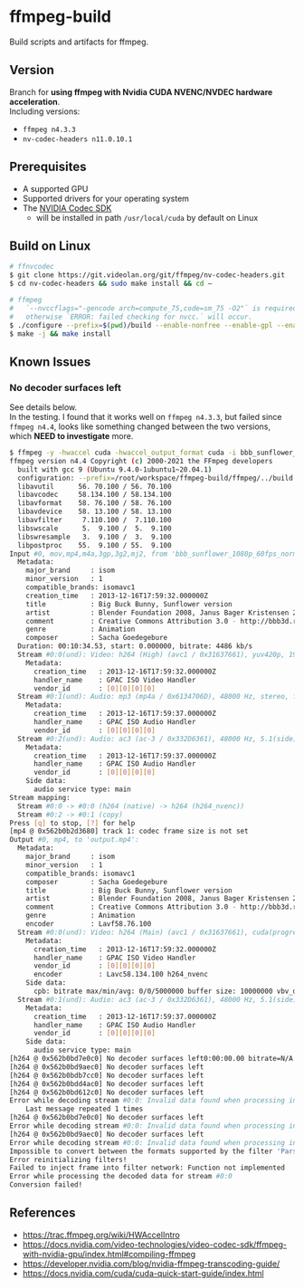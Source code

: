 # ffmpeg-build
Build scripts and artifacts for ffmpeg. 

## Version
Branch for **using ffmpeg with Nvidia CUDA NVENC/NVDEC hardware acceleration**.     
Including versions:     
- `ffmpeg n4.3.3`    
- `nv-codec-headers n11.0.10.1`    

## Prerequisites    
- A ​supported GPU    
- Supported drivers for your operating system
- The [NVIDIA Codec SDK](https://docs.nvidia.com/cuda/cuda-quick-start-guide/index.html)    
  - will be installed in path `/usr/local/cuda` by default on Linux

## Build on Linux   

```bash
# ffnvcodec
$ git clone https://git.videolan.org/git/ffmpeg/nv-codec-headers.git
$ cd nv-codec-headers && sudo make install && cd –

# ffmpeg
#   `--nvccflags="-gencode arch=compute_75,code=sm_75 -O2"` is required for ffmpeg version before n5.0, 
#   otherwise `ERROR: failed checking for nvcc.` will occur.
$ ./configure --prefix=$(pwd)/build --enable-nonfree --enable-gpl --enable-static --disable-shared --enable-cuda-nvcc --enable-nvenc --enable-nvdec --enable-libnpp --extra-cflags=-I/usr/local/cuda/include --extra-ldflags=-L/usr/local/cuda/lib64 --nvccflags="-gencode arch=compute_75,code=sm_75 -O2"
$ make -j && make install
```

## Known Issues
### No decoder surfaces left
See details below.     
In the testing. I found that it works well on `ffmpeg n4.3.3`, but failed since `ffmpeg n4.4`, looks like something changed between the two versions, which **NEED to investigate** more.     
```bash
$ ffmpeg -y -hwaccel cuda -hwaccel_output_format cuda -i bbb_sunflower_1080p_60fps_normal.mp4 -c:a copy -c:v h264_nvenc -b:v 5M output.mp4
ffmpeg version n4.4 Copyright (c) 2000-2021 the FFmpeg developers
  built with gcc 9 (Ubuntu 9.4.0-1ubuntu1~20.04.1)
  configuration: --prefix=/root/workspace/ffmpeg-build/ffmpeg/../build --enable-nonfree --enable-gpl --enable-static --disable-shared --enable-cuda-nvcc --enable-nvenc --enable-nvdec --enable-libnpp --extra-cflags=-I/usr/local/cuda/include --extra-ldflags=-L/usr/local/cuda/lib64 --nvccflags='-gencode arch=compute_75,code=sm_75 -O2'
  libavutil      56. 70.100 / 56. 70.100
  libavcodec     58.134.100 / 58.134.100
  libavformat    58. 76.100 / 58. 76.100
  libavdevice    58. 13.100 / 58. 13.100
  libavfilter     7.110.100 /  7.110.100
  libswscale      5.  9.100 /  5.  9.100
  libswresample   3.  9.100 /  3.  9.100
  libpostproc    55.  9.100 / 55.  9.100
Input #0, mov,mp4,m4a,3gp,3g2,mj2, from 'bbb_sunflower_1080p_60fps_normal.mp4':
  Metadata:
    major_brand     : isom
    minor_version   : 1
    compatible_brands: isomavc1
    creation_time   : 2013-12-16T17:59:32.000000Z
    title           : Big Buck Bunny, Sunflower version
    artist          : Blender Foundation 2008, Janus Bager Kristensen 2013
    comment         : Creative Commons Attribution 3.0 - http://bbb3d.renderfarming.net
    genre           : Animation
    composer        : Sacha Goedegebure
  Duration: 00:10:34.53, start: 0.000000, bitrate: 4486 kb/s
  Stream #0:0(und): Video: h264 (High) (avc1 / 0x31637661), yuv420p, 1920x1080 [SAR 1:1 DAR 16:9], 4001 kb/s, 60 fps, 60 tbr, 60k tbn, 120 tbc (default)
    Metadata:
      creation_time   : 2013-12-16T17:59:32.000000Z
      handler_name    : GPAC ISO Video Handler
      vendor_id       : [0][0][0][0]
  Stream #0:1(und): Audio: mp3 (mp4a / 0x6134706D), 48000 Hz, stereo, fltp, 160 kb/s (default)
    Metadata:
      creation_time   : 2013-12-16T17:59:37.000000Z
      handler_name    : GPAC ISO Audio Handler
      vendor_id       : [0][0][0][0]
  Stream #0:2(und): Audio: ac3 (ac-3 / 0x332D6361), 48000 Hz, 5.1(side), fltp, 320 kb/s (default)
    Metadata:
      creation_time   : 2013-12-16T17:59:37.000000Z
      handler_name    : GPAC ISO Audio Handler
      vendor_id       : [0][0][0][0]
    Side data:
      audio service type: main
Stream mapping:
  Stream #0:0 -> #0:0 (h264 (native) -> h264 (h264_nvenc))
  Stream #0:2 -> #0:1 (copy)
Press [q] to stop, [?] for help
[mp4 @ 0x562b0b2d3680] track 1: codec frame size is not set
Output #0, mp4, to 'output.mp4':
  Metadata:
    major_brand     : isom
    minor_version   : 1
    compatible_brands: isomavc1
    composer        : Sacha Goedegebure
    title           : Big Buck Bunny, Sunflower version
    artist          : Blender Foundation 2008, Janus Bager Kristensen 2013
    comment         : Creative Commons Attribution 3.0 - http://bbb3d.renderfarming.net
    genre           : Animation
    encoder         : Lavf58.76.100
  Stream #0:0(und): Video: h264 (Main) (avc1 / 0x31637661), cuda(progressive), 1920x1080 [SAR 1:1 DAR 16:9], q=2-31, 5000 kb/s, 60 fps, 15360 tbn (default)
    Metadata:
      creation_time   : 2013-12-16T17:59:32.000000Z
      handler_name    : GPAC ISO Video Handler
      vendor_id       : [0][0][0][0]
      encoder         : Lavc58.134.100 h264_nvenc
    Side data:
      cpb: bitrate max/min/avg: 0/0/5000000 buffer size: 10000000 vbv_delay: N/A
  Stream #0:1(und): Audio: ac3 (ac-3 / 0x332D6361), 48000 Hz, 5.1(side), fltp, 320 kb/s (default)
    Metadata:
      creation_time   : 2013-12-16T17:59:37.000000Z
      handler_name    : GPAC ISO Audio Handler
      vendor_id       : [0][0][0][0]
    Side data:
      audio service type: main
[h264 @ 0x562b0bd7e0c0] No decoder surfaces left0:00:00.00 bitrate=N/A dup=2 drop=0 speed=   0x
[h264 @ 0x562b0bd9aec0] No decoder surfaces left
[h264 @ 0x562b0bdb7cc0] No decoder surfaces left
[h264 @ 0x562b0bdd4ac0] No decoder surfaces left
[h264 @ 0x562b0bd612c0] No decoder surfaces left
Error while decoding stream #0:0: Invalid data found when processing input
    Last message repeated 1 times
[h264 @ 0x562b0bd7e0c0] No decoder surfaces left
Error while decoding stream #0:0: Invalid data found when processing input
[h264 @ 0x562b0bd9aec0] No decoder surfaces left
Error while decoding stream #0:0: Invalid data found when processing input
Impossible to convert between the formats supported by the filter 'Parsed_null_0' and the filter 'auto_scaler_0'
Error reinitializing filters!
Failed to inject frame into filter network: Function not implemented
Error while processing the decoded data for stream #0:0
Conversion failed!
```


## References
- https://trac.ffmpeg.org/wiki/HWAccelIntro
- https://docs.nvidia.com/video-technologies/video-codec-sdk/ffmpeg-with-nvidia-gpu/index.html#compiling-ffmpeg
- https://developer.nvidia.com/blog/nvidia-ffmpeg-transcoding-guide/
- https://docs.nvidia.com/cuda/cuda-quick-start-guide/index.html

